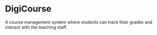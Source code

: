 # DigiCourse
A course management system where students can track their grades and interact with the teaching staff.
